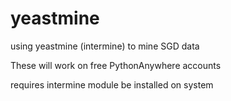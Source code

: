 yeastmine
=========

using yeastmine (intermine) to mine SGD data

These will work on free PythonAnywhere accounts

requires intermine module be installed on system

